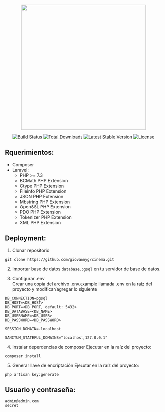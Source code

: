 <p align="center"><a href="https://laravel.com" target="_blank"><img src="https://raw.githubusercontent.com/laravel/art/master/logo-lockup/5%20SVG/2%20CMYK/1%20Full%20Color/laravel-logolockup-cmyk-red.svg" width="400"></a></p>

<p align="center">
<a href="https://travis-ci.org/laravel/framework"><img src="https://travis-ci.org/laravel/framework.svg" alt="Build Status"></a>
<a href="https://packagist.org/packages/laravel/framework"><img src="https://img.shields.io/packagist/dt/laravel/framework" alt="Total Downloads"></a>
<a href="https://packagist.org/packages/laravel/framework"><img src="https://img.shields.io/packagist/v/laravel/framework" alt="Latest Stable Version"></a>
<a href="https://packagist.org/packages/laravel/framework"><img src="https://img.shields.io/packagist/l/laravel/framework" alt="License"></a>
</p>

## Rquerimientos:
- Composer
- Laravel:
  - PHP >= 7.3
  - BCMath PHP Extension
  - Ctype PHP Extension
  - Fileinfo PHP Extension
  - JSON PHP Extension
  - Mbstring PHP Extension
  - OpenSSL PHP Extension
  - PDO PHP Extension
  - Tokenizer PHP Extension
  - XML PHP Extension

## Deployment:

1. Clonar repositorio
```
git clone https://github.com/giovannyg/cinema.git
```

2. Importar base de datos ```database.pgsql``` en tu servidor de base de datos.

3. Configurar .env </br>
Crear una copia del archivo .env.example llamada .env en la raíz del proyecto y modificar/agregar lo siguiente
```
DB_CONNECTION=pgsql
DB_HOST=<DB_HOST>
DB_PORT=<DB_PORT, default: 5432>
DB_DATABASE=<DB_NAME>
DB_USERNAME=<DB_USER>
DB_PASSWORD=<DB_PASSWORD>

SESSION_DOMAIN=.localhost

SANCTUM_STATEFUL_DOMAINS="localhost,127.0.0.1"
```

4. Instalar deperdencias de composer
Ejecutar en la raíz del proyecto:
```
composer install
```

5. Generar llave de encriptación
Ejecutar en la raíz del proyecto:
```
php artisan key:generate
```

## Usuario y contraseña:
```
admin@admin.com
secret
```